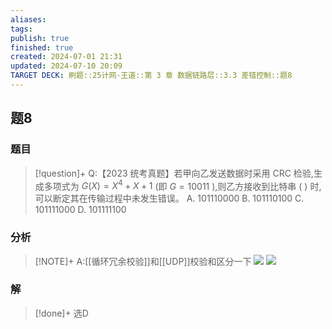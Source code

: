 ```yaml
---
aliases: 
tags: 
publish: true
finished: true
created: 2024-07-01 21:31
updated: 2024-07-10 20:09
TARGET DECK: 刷题::25计网-王道::第 3 章 数据链路层::3.3 差错控制::题8
---
```

## 题8
### 题目
> [!question]+
> Q:【2023 统考真题】若甲向乙发送数据时采用 CRC 检验,生成多项式为 $G( X)  = {X}^{4} + X + 1$ (即 $G = {10011}$ ),则乙方接收到比特串 ( ) 时,可以断定其在传输过程中未发生错误。
> A. 101110000 B. 101110100 C. 101111000 D. 101111100
### 分析
> [!NOTE]+
> A:[[循环冗余校验]]和[[UDP]]校验和区分一下
> ![](https://img.hwenyi.tech/202407102009741.webp)
> ![](https://img.hwenyi.tech/202412161422734.webp)
### 解
> [!done]+
> 选D
